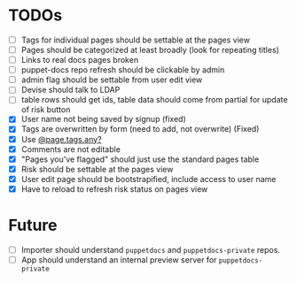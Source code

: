 # TODOs

- [ ] Tags for individual pages should be settable at the pages view
- [ ] Pages should be categorized at least broadly (look for repeating titles)
- [ ] Links to real docs pages broken
- [ ] puppet-docs repo refresh should be clickable by admin
- [ ] admin flag should be settable from user edit view
- [ ] Devise should talk to LDAP
- [ ] table rows should get ids, table data should come from partial for update of risk button
- [x] User name not being saved by signup (fixed)
- [x] Tags are overwritten by form (need to add, not overwrite) (Fixed)
- [x] Use [@page.tags.any?](http://alexmuraro.me/posts/acts-as-taggable-on-a-short-tutorial/)
- [x] Comments are not editable
- [x] "Pages you've flagged" should just use the standard pages table
- [x] Risk should be settable at the pages view
- [x] User edit page should be bootstrapified, include access to user name
- [x] Have to reload to refresh risk status on pages view

# Future

- [ ] Importer should understand `puppetdocs` and `puppetdocs-private` repos.
- [ ] App should understand an internal preview server for `puppetdocs-private`

